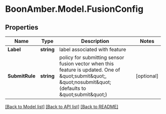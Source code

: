 # BoonAmber.Model.FusionConfig
## Properties

Name | Type | Description | Notes
------------ | ------------- | ------------- | -------------
**Label** | **string** | label associated with feature | 
**SubmitRule** | **string** | policy for submitting sensor fusion vector when this feature is updated. One of \&quot;submit\&quot;, \&quot;nosubmit\&quot; (defaults to \&quot;submit\&quot;) | [optional] 

[[Back to Model list]](../README.md#documentation-for-models) [[Back to API list]](../README.md#documentation-for-api-endpoints) [[Back to README]](../README.md)


